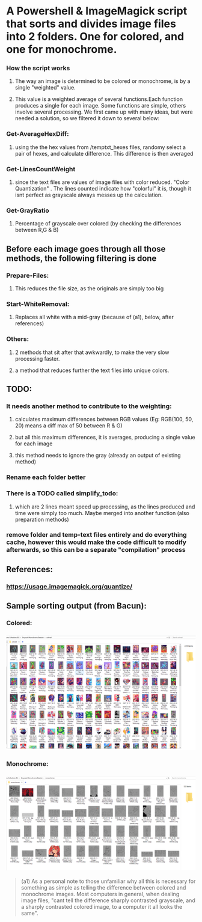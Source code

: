 

# A Powershell & ImageMagick script that sorts and divides image files into 2 folders. One for colored, and one for monochrome.


### How the script works

1.  The way an image is determined to be colored or monochrome, is by a single "weighted" value.

2.  This value is a weighted average of several functions.Each function produces a single for each image. Some functions are simple, others involve several processing. We first came up with many ideas, but were needed a solution, so we filtered it down to several below:


### Get-AverageHexDiff:

1.  using the the hex values from /temptxt_hexes files, randomy select a pair of hexes, and calculate difference. This difference is then averaged


### Get-LinesCountWeight

1.  since the text files are values of image files with color reduced. "Color Quantization" . The lines counted indicate how "colorful" it is, though it isnt perfect as grayscale always messes up the calculation.


### Get-GrayRatio

1.  Percentage of grayscale over colored (by checking the differences between R,G & B)


## Before each image goes through all those methods, the following filtering is done


### Prepare-Files:

1.  This reduces the file size, as the originals are simply too big


### Start-WhiteRemoval:

1.  Replaces all white with a mid-gray (because of (a1), below, after references)


### Others:

1.  2 methods that sit after that awkwardly, to make the very slow processing faster.

2.  a method that reduces further the text files into unique colors.


## TODO:


### It needs another method to contribute to the weighting:

1.  calculates maximum differences between RGB values (Eg: RGB(100, 50, 20) means a diff max of 50 between R & G)

2.  but all this maximum differences, it is averages, producing a single value for each image

3.  this method needs to ignore the gray (already an output of existing method)


### Rename each folder better


### There is a TODO called simplify_todo:

1.  which are 2 lines meant speed up processing, as the lines produced and time were simply too much. Maybe merged into another function (also preparation methods)


### remove folder and temp-text files entirely and do everything cache, however this would make the code difficult to modify afterwards, so this can be a separate "compilation" process


## References:


### <https://usage.imagemagick.org/quantize/>



## Sample sorting output (from Bacun):
### Colored:

### ![plot](./samples/Colored_result_from_Bacun.png)

### Monochrome:

### ![plot](./samples/Monochrome_result_from_Bacun.png)

> 
> 
> (a1) As a personal note to those unfamiliar why all this is necessary for something as simple as telling the difference between colored and monochrome images. Most computers in general, when dealing image files, "cant tell the difference sharply contrasted grayscale, and a sharply contrasted colored image, to a computer it all looks the same".

